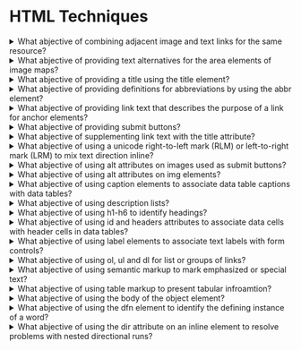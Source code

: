 # HTML Techniques

<details>
  <summary>What abjective of combining adjacent image and text links for the same resource?</summary>

The objective of this technique is to provide both text and iconic representations of links without making the web page more confusing or difficult for keybaord users or assistive technology users. Since different users finding text and icons more usable, providing both can improve the accessibility of the link.

**Procedure:**

1. Check that every img element contained within the a element has a null value set for its alt attribute.
2. Check that the a element contains an img element that has either a null alt attribute value or a value that supplements the link text and describes the image.

[More >>](https://www.w3.org/WAI/WCAG22/Techniques/html/H2)

</details>

<details>
  <summary>What abjective of providing text alternatives for the area elements of image maps?</summary>

The objective of this technique is to provide text alternatives that serve the same purpose as the selectable regions of an image map. An image map is an image divided into selectable regions defined by area elements. Each area is a link to another Web page or another part of the current Web page. The alt attribute of each area element serves the same purpose as the selectable are of the image.

**Procedure:**

1. Check that the area element has an alt attribute.
2. Check that the text alternative specified by the alt attribute serves the same purpose as the part of image map image referenced by teh are element of the image map.

[More >>](https://www.w3.org/WAI/WCAG22/Techniques/html/H24)

</details>

<details>
  <summary>What abjective of providing a title using the title element?</summary>

All HTML documents, including those in frames, have a title element in the head section that defines in a simple phrase the purpose of the document. This helps users to orient themselves within the site quickly without having to search for orientation information in the body of the page.

**Procedure:**

1. Examine the source code of the HTML document and check that a non-empty title element appears in the head section.
2. Check that the title element describes the docuemnt.

[More >>](https://www.w3.org/WAI/WCAG22/Techniques/html/H25)

</details>

<details>
  <summary>What abjective of providing definitions for abbreviations by using the abbr element?</summary>

The objective of this technique is to provide expansions or definitions for abbreviations by using the abbr element. IT is always appropriate to use abbr element for any abbreviation, including acronyms and initialisms.

**Procedure:**

1. Check that an expansion or definition is provided for each abbreviation via abbr.

[More >>](https://www.w3.org/WAI/WCAG22/Techniques/html/H28)

</details>

<details>
  <summary>What abjective of providing link text that describes the purpose of a link for anchor elements?</summary>

The objective of this technique is to describe the purpose of a link by providing descriptive text as the content of the an element. The description lets a user distinguish this link from other links in the Web page and helps the user determine whetehr to follow the link. The URI of the destination is generally not sufficiently descriptive.

**Procedure:**

1. Check that text or a text alternative for non-text content is included in the an element.
2. If an img element is the only content of the a element, check that its text alternative describes the purpose of the link.
3. If the element contains one or more img element(s) and the text alternative of the img element(s) is empty, check that the text of the link describes the purpose of the link.
4. If the a element only contains text, check that the text describes the purpose of the link.

[More >>](https://www.w3.org/WAI/WCAG22/Techniques/html/H30)

</details>

<details>
  <summary>What abjective of providing submit buttons?</summary>

The objective of this technique is to provide a mechanism that allows users to explicitly request changes of context. The intended use of a submit button is to generate an HTTP request that submits data entered in a form, so it is an appropriate control to use for causing a change of context.

**Procedure:**

1. Find all forms in the content.
2. For each form, check that it has submit button.

[More >>](https://www.w3.org/WAI/WCAG22/Techniques/html/H32)

</details>

<details>
  <summary>What abjective of supplementing link text with the title attribute?</summary>

The objective of this technique is to demonstrate how to use a title attribute on an anchor element to provide additional text describing a link. The title attribute is used to provide additional information to help clarify or further describe the purpose of a link. If the supplementary information provided through the title attribute is something the user should know before following the link, such as a warning, then it should be provided in the link thext rather than in the title attribute.

**Procedure:**

1. For each anchor element that has a title attribute, check that the title attribute together with the link text describes the purpose of the link.

[More >>](https://www.w3.org/WAI/WCAG22/Techniques/html/H33)

</details>

<details>
  <summary>What abjective of using a unicode right-to-left mark (RLM) or left-to-right mark (LRM) to mix text direction inline?</summary>

The objective of this technique is to demonstrate how to use Unicode right to left marks and left-to-right marks to override the HTML bidrectional algorithm when it produces undesirable results. This may be necessary, for instance, when placing neutral characters such as spaces or punctuation between different directional text runs. The concepts used in this technique are described in Inline markup and bidirectional text in HTML.

**Procedure:**

1. Examine the source for places where text changes direction.
2. When text changes direction, check whether neutral characters such as spaces or punctuation occur adjacent tot text that is rendered in the non-default direction.
3. When check #2 is true and the HTML bidirectional algorithm would produce the wrong placement of the neutral characters, check whether the neutral characters are followed by Unicode right-to-left or left-to-right marks that cause neutral characters to be placed as part of the preceding characters.

[More >>](https://www.w3.org/WAI/WCAG22/Techniques/html/H34)

</details>

<details>
  <summary>What abjective of using alt attributes on images used as submit buttons?</summary>

For input elements of type image, the alt attribute of the input element is used to provide a functional label. This label indicates the button's function, but does not attempt to describe the image. This label indicates the button's function, but does not attempt to describe the image. The label is especially important if there are multiple submit buttons on the page that each lead to different results.

**Procedure:**

1. For all input elements that have a type attribute value of image, check for the presence of an alt attribute.
2. Check that the value of the alt attribute describes the button's function.

[More >>](https://www.w3.org/WAI/WCAG22/Techniques/html/H36)

</details>

<details>
  <summary>What abjective of using alt attributes on img elements?</summary>

When using the img element, specify a short text alternative with the alt attribute. Note. The value of this attribute is referred to as "alt text".

When an image contains words that are important to understanding the content, the alt text should inculde those words. This will allow the alt text to play the same function on the page as the image. Note that it does not necessarily describe the visual characterisics of the image itself but must convey the same meaning as the image.

**Procedure:**

1. Examine each img element in the content.
2. Check that each img element which conveys meaning contains an alt attribute.
3. If the image contains words that are important to understanding the content, the words are included int the text alternative.

[More >>](https://www.w3.org/WAI/WCAG22/Techniques/html/H37)

</details>

<details>
  <summary>What abjective of using caption elements to associate data table captions with data tables?</summary>

The objective of this technique is to programmatically associate captions for data tables where captions are provided in the presentation. The caption for a table is a table identifier and acts like a title or heading for the table.

**Procedure:**

1. Check that the table includes a caption element.
2. Check that the text that titles or describes the table is included in hte caption element.

[More >>](https://www.w3.org/WAI/WCAG22/Techniques/html/H39)

</details>

<details>
  <summary>What abjective of using description lists?</summary>

The objective of this technique is to provide the description of names or terms by presentiong them in a description list. The list is marked up using the dl element. Within the list, each term is put in a separate dt element, and its description goes in the dd element directly following it. Multiple terms can be associated with a single description, as can a single term with multiple descriptions, provided that semantic sequence is maintained. The title attribute can be used to provide additional information about the description list. Usage of description lists ensures that temrs and their desctions are semantically related even as presentaion format changes, as well as ensuring that these terms and desctions are semantically grouped as a unit.

**Procedure:**

1. Check that the list is contained within a dl element.
2. Check that each term in the list being described is contained iwthin a dt element.
3. Check that when there is more than one term that shares the same description that the dt elements immediately follow each other.
4. Check that the description for each term is contained in one or more dd elements.
5. Check that the one or more dd elements immediately follow the one or more dt elements containing the term being described.

[More >>](https://www.w3.org/WAI/WCAG22/Techniques/html/H40)

</details>

<details>
  <summary>What abjective of using h1-h6 to identify headings?</summary>

The objective of this technique is to use HTML heading markup to provide semantic code for headings in the content. Heading markup will allow assistive technologies to present the heading status of text to a user. A screen reader can recognize the code and announce the text as a heading with its level, beep or provide some other auditory indicator. Screen readers are also able to navigate heading markup which can be an effective way for screen reader users to more quickly find the content of interest. Assistive technologies that alter the authored visual display will also be able to provide and appropriate alterante visual display for headings that can be identified by heading markup.

**Procedure:**

1. Check that heading markup is used when content is a heading and the heading markup indicates the appropriate heading level for the content.
2. Check that heading markup is not used when content is not a heading.

[More >>](https://www.w3.org/WAI/WCAG22/Techniques/html/H42)

</details>

<details>
  <summary>What abjective of using id and headers attributes to associate data cells with header cells in data tables?</summary>

The objective of this technique is to associate each data cell with the appropriate headers. This technique adds a headers attribute to each data cell. It also adds an id attribute to any cell used as a header for other cells. The headers attribute of a cell contains a list of the id attributes of the associated header cells. If there is more than one id, they are separated by spaces.

**Procedure:**

1. Check for layout tables: determine whether the content has a relationship with other content in both its column and its row. If "no", the table is a layout table. If "yes", the table is a data table.
2. For data tables, check that any cell that is associated with more than one row and/or one column header contains a headers attribute that list the id for all headers associated with that cell.
3. For data tables where any cell contains an id or headers attribute:

- Checka that each id listed in the headers attribute of the data cell matches the id attribute of a cell that is used as a header element.
- Check that the headers attribute of a data cell contains the id attribute of all headers associated with the data cell.
- Check that all ids are unique.

[More >>](https://www.w3.org/WAI/WCAG22/Techniques/html/H43)

</details>

<details>
  <summary>What abjective of using label elements to associate text labels with form controls?</summary>

The objective of this technique is to use the label element to explicitly associate a form control with a label. A label is attached to a specific form control through the use of the for attribute. The value of the for attribute must be the same as the value of the id attribute of the form control.

**Procedure:**

- For all input elements of type text, file or password, for all texterea elements, and for all select elements in the Web page:

1. Check that there is a label element that identifies the purpose of the control before the input, textarea, or select element.
2. Check that the for attribute of the label element matches the id of the input, textarea, or select element.
3. Check that the albel element is visible.

- For all input elements of type checkbox or radio in the Wb page:

1. Check that there is a label element that identifies the purpose of the control after the input element.
2. Check that the for attribute of the label element matches the id of the input element.
3. Check that the label element is visible.

[More >>](https://www.w3.org/WAI/WCAG22/Techniques/html/H44)

</details>

<details>
  <summary>What abjective of using ol, ul and dl for list or groups of links?</summary>

The objective of this technique is to create list of related items using list elements appropriate for their purpose. The ol element is used when the list is ordered and the ul element is used when the list is unordered. Description lists dl are used to group name-value pairs of inromation, for example: terms and definitions or questions and answers. Although the use of this markup can make lists more readable, not all lists need markup. For instance, sentance, sentences that contain comma-separated lists may not need list markup.

**Procedure:**

1. Check that content that has the visual appearance of a list is marked as an unordered list.
2. Check that content that has the visual appearance of a numbered list is marked as an ordered list.
3. Check that content is marked as a description list when groups of name-value pairs, for example: terms and definitions or questions and answers, are presented in the form of a list.

[More >>](https://www.w3.org/WAI/WCAG22/Techniques/html/H48)

</details>

<details>
  <summary>What abjective of using semantic markup to mark emphasized or special text?</summary>

The objective of this technique is to demonstrate how semantic markup can be used to mark emphasised or special text so that it can be programmatically determined. Using semantic markup to mark emphasized or special text also provides structrue to the document. User agents can then make the structure perceivable to the user, for example using a different visual presentation for different types of structures or by using a different voice or pitch in an auditory presentation.

**Procedure:**

1. Examine the content for information that is conveyed through variations in presentation of text.
2. Check that appropriate semantic markup have been used to mark the text that conveys information through variations in text.

[More >>](https://www.w3.org/WAI/WCAG22/Techniques/html/H49)

</details>

<details>
  <summary>What abjective of using table markup to present tabular infroamtion?</summary>

The objective of this technique is to present tabular infroamtion in a way that preserves relationships within the infroamtion even when users cannot see the table or the presentation format is changed. Inforamtion is considered tabular when logical relationships among text, numbers, images, or other data exist in two dimensions. These relationships are represented in columns and rows, and the columns and rows must be recognizable in order for the logical relationships to be perceived.

**Procedure:**

1. Check for the presence of tabular information.
2. For each occurrence of tabular inforamtion: check that table markup with at least the elements table, tr, th, and td is used.

[More >>](https://www.w3.org/WAI/WCAG22/Techniques/html/H51)

</details>

<details>
  <summary>What abjective of using the body of the object element?</summary>

The objective of this technique is to provide a text alternative for content rendered using the object element. The body of the object element can be used to provide a complete text alternative for the object, or may contain additional non-text content with text alternatives.

**Procedure:**

1. Check that the body of each object element contains a text alternative for the object.

[More >>](https://www.w3.org/WAI/WCAG22/Techniques/html/H53)

</details>

<details>
  <summary>What abjective of using the dfn element to identify the defining instance of a word?</summary>

The objective of this technique is to use the dfn to mark the use of a word or phrase where it is defined. The dfn element is used to indicate the defining instance of the enclossed term. In other words, it marks the occurrence of the term where the term is defined. Note that it encloses the term, not the difinition. This technique would be used in combination with Using inline definitions to provide the definition.

**Procedure:**

1. Identify all words that are defined inline in the text, that is where the definition occurs in a sentence near an occurrence of the word.
2. Check that each word that is defined inline is contained in a dfn element.

[More >>](https://www.w3.org/WAI/WCAG22/Techniques/html/H54)

</details>

<details>
  <summary>What abjective of using the dir attribute on an inline element to resolve problems with nested directional runs?</summary>

The objective of this technique is to identify changes in the text direction of text that includes nested directional runs by providing the dir attribute on inline elements. A nested directional run is a run of text that includes mixed directional text, for example, a paragraph in English containing a quoted Hebrew sentence which in turn includes an English phrase. Use of the dir attribute on an enclosing span or other inline element may be necessary because the Unicode bidrectional algorithm can produce undesirable results when mixed directional text contains spaces or punctuation. The concepts used in this technique are described in What you need to know about the bidi algorithm and inline markup.

**Procedure:**

1. Examine the text direction of text in the document.
2. If the text direction is right-to-left, check that for the ancestor element that has a dir attribute, the attribute has the value rtl.
3. If the text direction is left-to-right, check that there is no ancestor element with a dir attribute, or that for the ancestor element that has a dir attribute, the attribute has the value ltr.

[More >>](https://www.w3.org/WAI/WCAG22/Techniques/html/H56)

</details>
